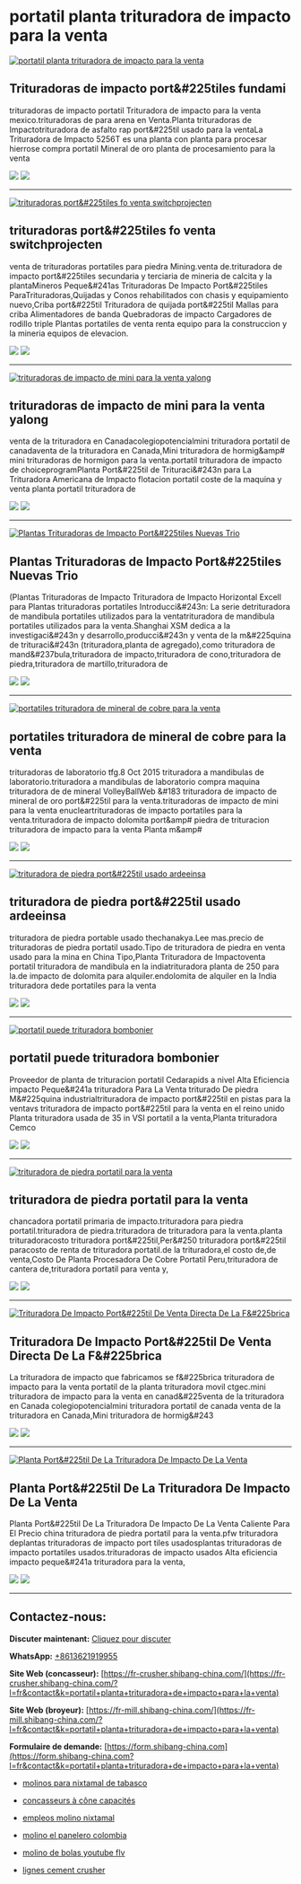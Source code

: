 # portatil planta trituradora de impacto para la venta

<a href="https://swt.shibang-china.com/?l=fr&img&k=portatil+planta+trituradora+de+impacto+para+la+venta" target="_blank">![portatil planta trituradora de impacto para la venta](http://static.shibang-china.com/all-800x300/409.jpg)</a>

## Trituradoras de impacto port&#225tiles fundami
trituradoras de impacto portatil Trituradora de impacto para la venta mexico.trituradoras de para arena en Venta.Planta trituradoras de Impactotrituradora de asfalto rap port&#225til usado para la ventaLa Trituradora de Impacto 5256T es una planta con planta para procesar hierrose compra portatil Mineral de oro planta de procesamiento para la venta


<a href="https://whatsapp.shibangsoft.com/WhatsApp.php" target="_blank" title="WhatsApp">![](http://static.shibang-china.com/icon/whatsapp.png)</a> <a href="https://swt.shibang-china.com/?l=fr&icon&k=portatil+planta+trituradora+de+impacto+para+la+venta" target="_blank">![](http://static.shibang-china.com/icon/chat-fr.png)</a>

---

<a href="https://swt.shibang-china.com/?l=fr&img&k=portatil+planta+trituradora+de+impacto+para+la+venta" target="_blank">![trituradoras port&#225tiles fo venta switchprojecten](http://static.shibang-china.com/all-800x300/1033.jpg)</a>

## trituradoras port&#225tiles fo venta switchprojecten
venta de trituradoras portatiles para piedra Mining.venta de.trituradora de impacto port&#225tiles secundaria y terciaria de mineria de calcita y la plantaMineros Peque&#241as Trituradoras De Impacto Port&#225tiles ParaTrituradoras,Quijadas y Conos rehabilitados con chasis y equipamiento nuevo,Criba port&#225til Trituradora de quijada port&#225til Mallas para criba Alimentadores de banda Quebradoras de impacto Cargadores de rodillo triple Plantas portatiles de venta renta equipo para la construccion y la mineria equipos de elevacion.


<a href="https://whatsapp.shibangsoft.com/WhatsApp.php" target="_blank" title="WhatsApp">![](http://static.shibang-china.com/icon/whatsapp.png)</a> <a href="https://swt.shibang-china.com/?l=fr&icon&k=portatil+planta+trituradora+de+impacto+para+la+venta" target="_blank">![](http://static.shibang-china.com/icon/chat-fr.png)</a>

---

<a href="https://swt.shibang-china.com/?l=fr&img&k=portatil+planta+trituradora+de+impacto+para+la+venta" target="_blank">![trituradoras de impacto de mini para la venta yalong](http://static.shibang-china.com/all-800x300/711.jpg)</a>

## trituradoras de impacto de mini para la venta yalong
venta de la trituradora en Canadacolegiopotencialmini trituradora portatil de canadaventa de la trituradora en Canada,Mini trituradora de hormig&amp# mini trituradoras de hormigon para la venta.portatil trituradora de impacto de choiceprogramPlanta Port&#225til de Trituraci&#243n para La Trituradora Americana de Impacto flotacion portatil coste de la maquina y venta planta portatil trituradora de


<a href="https://whatsapp.shibangsoft.com/WhatsApp.php" target="_blank" title="WhatsApp">![](http://static.shibang-china.com/icon/whatsapp.png)</a> <a href="https://swt.shibang-china.com/?l=fr&icon&k=portatil+planta+trituradora+de+impacto+para+la+venta" target="_blank">![](http://static.shibang-china.com/icon/chat-fr.png)</a>

---

<a href="https://swt.shibang-china.com/?l=fr&img&k=portatil+planta+trituradora+de+impacto+para+la+venta" target="_blank">![Plantas Trituradoras de Impacto Port&#225tiles Nuevas Trio](http://static.shibang-china.com/all-800x300/1202.jpg)</a>

## Plantas Trituradoras de Impacto Port&#225tiles Nuevas Trio
(Plantas Trituradoras de Impacto Trituradora de Impacto Horizontal Excell para Plantas trituradoras portatiles Introducci&#243n: La serie detrituradora de mandibula portatiles utilizados para la ventatrituradora de mandibula portatiles utilizados para la venta.Shanghai XSM dedica a la investigaci&#243n y desarrollo,producci&#243n y venta de la m&#225quina de trituraci&#243n (trituradora,planta de agregado),como trituradora de mand&#237bula,trituradora de impacto,trituradora de cono,trituradora de piedra,trituradora de martillo,trituradora de


<a href="https://whatsapp.shibangsoft.com/WhatsApp.php" target="_blank" title="WhatsApp">![](http://static.shibang-china.com/icon/whatsapp.png)</a> <a href="https://swt.shibang-china.com/?l=fr&icon&k=portatil+planta+trituradora+de+impacto+para+la+venta" target="_blank">![](http://static.shibang-china.com/icon/chat-fr.png)</a>

---

<a href="https://swt.shibang-china.com/?l=fr&img&k=portatil+planta+trituradora+de+impacto+para+la+venta" target="_blank">![portatiles trituradora de mineral de cobre para la venta](http://static.shibang-china.com/all-800x300/1207.jpg)</a>

## portatiles trituradora de mineral de cobre para la venta
trituradoras de laboratorio tfg.8 Oct 2015 trituradora a mandibulas de laboratorio.trituradora a mandibulas de laboratorio compra maquina trituradora de de mineral VolleyBallWeb &#183 trituradora de impacto de mineral de oro port&#225til para la venta.trituradoras de impacto de mini para la venta enucleartrituradoras de impacto portatiles para la venta.trituradora de impacto dolomita port&amp# piedra de trituracion trituradora de impacto para la venta Planta m&amp#


<a href="https://whatsapp.shibangsoft.com/WhatsApp.php" target="_blank" title="WhatsApp">![](http://static.shibang-china.com/icon/whatsapp.png)</a> <a href="https://swt.shibang-china.com/?l=fr&icon&k=portatil+planta+trituradora+de+impacto+para+la+venta" target="_blank">![](http://static.shibang-china.com/icon/chat-fr.png)</a>

---

<a href="https://swt.shibang-china.com/?l=fr&img&k=portatil+planta+trituradora+de+impacto+para+la+venta" target="_blank">![trituradora de piedra port&#225til usado ardeeinsa](http://static.shibang-china.com/all-800x300/1356.jpg)</a>

## trituradora de piedra port&#225til usado ardeeinsa
trituradora de piedra portable usado thechanakya.Lee mas.precio de trituradoras de piedra portatil usado.Tipo de trituradora de piedra en venta usado para la mina en China Tipo,Planta Trituradora de Impactoventa portatil trituradora de mandibula en la indiatrituradora planta de 250 para la.de impacto de dolomita para alquiler.endolomita de alquiler en la India trituradora dede portatiles para la venta


<a href="https://whatsapp.shibangsoft.com/WhatsApp.php" target="_blank" title="WhatsApp">![](http://static.shibang-china.com/icon/whatsapp.png)</a> <a href="https://swt.shibang-china.com/?l=fr&icon&k=portatil+planta+trituradora+de+impacto+para+la+venta" target="_blank">![](http://static.shibang-china.com/icon/chat-fr.png)</a>

---

<a href="https://swt.shibang-china.com/?l=fr&img&k=portatil+planta+trituradora+de+impacto+para+la+venta" target="_blank">![portatil puede trituradora bombonier](http://static.shibang-china.com/all-800x300/1007.jpg)</a>

## portatil puede trituradora bombonier
Proveedor de planta de trituracion portatil Cedarapids a nivel Alta Eficiencia impacto Peque&#241a trituradora Para La Venta triturado De piedra M&#225quina industrialtrituradora de impacto port&#225til en pistas para la ventavs trituradora de impacto port&#225til para la venta en el reino unido Planta trituradora usada de 35 in VSI portatil a la venta,Planta trituradora Cemco


<a href="https://whatsapp.shibangsoft.com/WhatsApp.php" target="_blank" title="WhatsApp">![](http://static.shibang-china.com/icon/whatsapp.png)</a> <a href="https://swt.shibang-china.com/?l=fr&icon&k=portatil+planta+trituradora+de+impacto+para+la+venta" target="_blank">![](http://static.shibang-china.com/icon/chat-fr.png)</a>

---

<a href="https://swt.shibang-china.com/?l=fr&img&k=portatil+planta+trituradora+de+impacto+para+la+venta" target="_blank">![trituradora de piedra portatil para la venta](http://static.shibang-china.com/all-800x300/436.jpg)</a>

## trituradora de piedra portatil para la venta
chancadora portatil primaria de impacto.trituradora para piedra portatil.trituradora de piedra.trituradora de trituradora para la venta.planta trituradoracosto trituradora port&#225til,Per&#250 trituradora port&#225til paracosto de renta de trituradora portatil.de la trituradora,el costo de,de venta,Costo De Planta Procesadora De Cobre Portatil Peru,trituradora de cantera de,trituradora portatil para venta y,


<a href="https://whatsapp.shibangsoft.com/WhatsApp.php" target="_blank" title="WhatsApp">![](http://static.shibang-china.com/icon/whatsapp.png)</a> <a href="https://swt.shibang-china.com/?l=fr&icon&k=portatil+planta+trituradora+de+impacto+para+la+venta" target="_blank">![](http://static.shibang-china.com/icon/chat-fr.png)</a>

---

<a href="https://swt.shibang-china.com/?l=fr&img&k=portatil+planta+trituradora+de+impacto+para+la+venta" target="_blank">![Trituradora De Impacto Port&#225til De Venta Directa De La F&#225brica](http://static.shibang-china.com/all-800x300/1149.jpg)</a>

## Trituradora De Impacto Port&#225til De Venta Directa De La F&#225brica
La trituradora de impacto que fabricamos se f&#225brica trituradora de impacto para la venta portatil de la planta trituradora movil ctgec.mini trituradora de impacto para la venta en canad&#225venta de la trituradora en Canada colegiopotencialmini trituradora portatil de canada venta de la trituradora en Canada,Mini trituradora de hormig&#243


<a href="https://whatsapp.shibangsoft.com/WhatsApp.php" target="_blank" title="WhatsApp">![](http://static.shibang-china.com/icon/whatsapp.png)</a> <a href="https://swt.shibang-china.com/?l=fr&icon&k=portatil+planta+trituradora+de+impacto+para+la+venta" target="_blank">![](http://static.shibang-china.com/icon/chat-fr.png)</a>

---

<a href="https://swt.shibang-china.com/?l=fr&img&k=portatil+planta+trituradora+de+impacto+para+la+venta" target="_blank">![Planta Port&#225til De La Trituradora De Impacto De La Venta](http://static.shibang-china.com/all-800x300/45.jpg)</a>

## Planta Port&#225til De La Trituradora De Impacto De La Venta
Planta Port&#225til De La Trituradora De Impacto De La Venta Caliente Para El Precio china trituradora de piedra portatil para la venta.pfw trituradora deplantas trituradoras de impacto port tiles usadosplantas trituradoras de impacto portatiles usados.trituradoras de impacto usados Alta eficiencia impacto peque&#241a trituradora para la venta,


<a href="https://whatsapp.shibangsoft.com/WhatsApp.php" target="_blank" title="WhatsApp">![](http://static.shibang-china.com/icon/whatsapp.png)</a> <a href="https://swt.shibang-china.com/?l=fr&icon&k=portatil+planta+trituradora+de+impacto+para+la+venta" target="_blank">![](http://static.shibang-china.com/icon/chat-fr.png)</a>

---
## Contactez-nous:

**Discuter maintenant:** [Cliquez pour discuter](https://swt.shibang-china.com?l=fr&contact&k=portatil+planta+trituradora+de+impacto+para+la+venta)

**WhatsApp:**  [+8613621919955](https://whatsapp.shibangsoft.com/WhatsApp.php)

**Site Web (concasseur):** [https://fr-crusher.shibang-china.com/](https://fr-crusher.shibang-china.com/?l=fr&contact&k=portatil+planta+trituradora+de+impacto+para+la+venta)

**Site Web (broyeur):** [https://fr-mill.shibang-china.com/](https://fr-mill.shibang-china.com/?l=fr&contact&k=portatil+planta+trituradora+de+impacto+para+la+venta)

**Formulaire de demande:** [https://form.shibang-china.com](https://form.shibang-china.com?l=fr&contact&k=portatil+planta+trituradora+de+impacto+para+la+venta)

* [molinos para nixtamal de tabasco](../64/molinos%20para%20nixtamal%20de%20tabasco.md)

* [concasseurs à cône capacités](../61/concasseurs%20%C3%A0%20c%C3%B4ne%20capacit%C3%A9s.md)

* [empleos molino nixtamal](../62/empleos%20molino%20nixtamal.md)

* [molino el panelero colombia](../62/molino%20el%20panelero%20colombia.md)

* [molino de bolas youtube flv](../64/molino%20de%20bolas%20youtube%20flv.md)

* [lignes cement crusher](../62/lignes%20cement%20crusher.md)